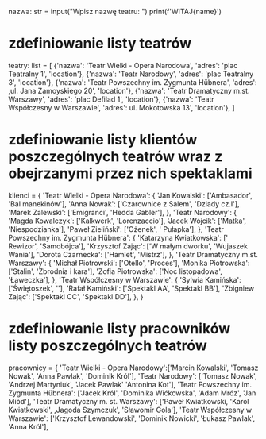 nazwa: str = input("Wpisz nazwę teatru: ")
print(f'WITAJ{name}')

# zdefiniowanie listy teatrów
teatry: list = [
    {'nazwa': 'Teatr Wielki - Opera Narodowa', 'adres': 'plac Teatralny 1', 'location'},
    {'nazwa': 'Teatr Narodowy', 'adres': 'plac Teatralny 3', 'location'},
    {'nazwa': 'Teatr Powszechny im. Zygmunta Hübnera', 'adres': ,ul. Jana Zamoyskiego 20', 'location'},
    {'nazwa': 'Teatr Dramatyczny m.st. Warszawy', 'adres': 'plac Defilad 1', 'location'},
    {'nazwa':  'Teatr Współczesny w Warszawie', 'adres': ul. Mokotowska 13', 'location'},
]


# zdefiniowanie listy klientów poszczególnych teatrów wraz z obejrzanymi przez nich spektaklami 
klienci = {
    'Teatr Wielki - Opera Narodowa': {
        'Jan Kowalski': ['Ambasador', 'Bal manekinów'],
        'Anna Nowak': ['Czarownice z Salem', 'Dziady cz.I'],
        'Marek Zalewski': ['Emigranci', 'Hedda Gabler'],
    },
    'Teatr Narodowy': {
        'Magda Kowalczyk': ['Kalkwerk', 'Lorenzaccio'],
        'Jacek Wójcik': ['Matka', 'Niespodzianka'],
        'Paweł Zieliński': ['Ożenek', '	Pułapka'],
    },
    'Teatr Powszechny im. Zygmunta Hübnera': {
        'Katarzyna Kwiatkowska': ['	Rewizor', 'Samobójca'],
        'Krzysztof Zając': ['W małym dworku', 'Wujaszek Wania'],
        'Dorota Czarnecka': ['Hamlet', 'Mistrz'],
    },
    'Teatr Dramatyczny m.st. Warszawy': {
        'Michał Piotrowski': ['Otello', 'Proces'],
        'Monika Piotrowska': ['Stalin', 'Zbrodnia i kara'],
        'Zofia Piotrowska': ['Noc listopadowa', 'Ławeczka'],
    },
    'Teatr Współczesny w Warszawie': {
        'Sylwia Kamińska': ['Świętoszek', ''],
        'Rafał Kamiński': ['Spektakl AA', 'Spektakl BB'],
        'Zbigniew Zając': ['Spektakl CC', 'Spektakl DD'],
    },
}
# zdefiniowanie listy pracowników listy poszczególnych teatrów
pracownicy = {
    'Teatr Wielki - Opera Narodowy':['Marcin Kowalski', 'Tomasz Nowak', 'Anna Pawlak', 'Dominik Król'],
    'Teatr Narodowy': ['Tomasz Nowak', 'Andrzej Martyniuk', 'Jacek Pawlak' 'Antonina Kot'],
    'Teatr Powszechny im. Zygmunta Hübnera': ['Jacek Król', 'Dominika Wićkowska', 'Adam Mróz', 'Jan Miód'],
    'Teatr Dramatyczny m. st. Warszawy': ['Paweł Kwiatkowski, 'Karol Kwiatkowski', ,Jagoda Szymczuk', 'Sławomir Gola'],
    'Teatr Współczesny w Warszawie': ['Krzysztof Lewandowski', 'Dominik Nowicki', 'Łukasz Pawlak', 'Anna Król'],
    


